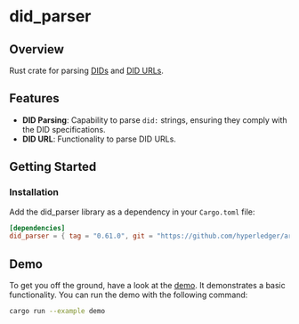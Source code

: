 # did_parser

## Overview
Rust crate for parsing [DIDs](https://www.w3.org/TR/did-core/#did-syntax) and [DID URLs](https://www.w3.org/TR/did-core/#did-url-syntax).

## Features
- **DID Parsing**: Capability to parse `did:` strings, ensuring they comply with the DID specifications.
- **DID URL**: Functionality to parse DID URLs.

## Getting Started
### Installation
Add the did_parser library as a dependency in your `Cargo.toml` file:
```toml
[dependencies]
did_parser = { tag = "0.61.0", git = "https://github.com/hyperledger/aries-vcx" }
```

## Demo
To get you off the ground, have a look at the [demo](./examples/demo.rs). It demonstrates a basic functionality. You can run the demo with the following command:
```bash
cargo run --example demo
```


